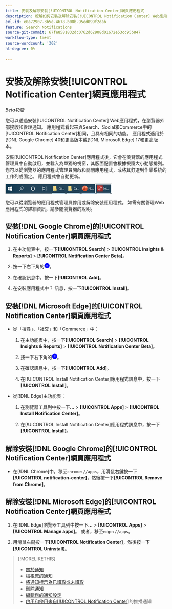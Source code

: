 ```yaml
---
title: 安裝及解除安裝[!UICONTROL Notification Center]網頁應用程式
description: 瞭解如何安裝及解除安裝[!UICONTROL Notification Center] Web應用程式。
exl-id: e0a72907-3b5e-4678-b08b-95ed099f2dab
feature: Search Notifications
source-git-commit: 67fe8581832dc0762d62908d01672e53cc95b847
workflow-type: tm+mt
source-wordcount: '302'
ht-degree: 0%

---
```


# 安裝及解除安裝[!UICONTROL Notification Center]網頁應用程式

*Beta功能*

您可以透過安裝[!UICONTROL Notification Center] Web應用程式，在瀏覽器外部接收和管理通知。 應用程式看起來與Search、Social和Commerce中的[!UICONTROL Notification Center]相同，且具有相同的功能。 應用程式適用於[!DNL Google Chrome] 40和更高版本或[!DNL Microsoft Edge] 17和更高版本。

安裝[!UICONTROL Notification Center]應用程式後，它會在瀏覽器的應用程式管理員中自動啟用，並載入為單獨的視窗，其版面配置會根據視窗大小動態排列。 您可以從瀏覽器的應用程式管理員開啟和關閉應用程式，或將其釘選到作業系統的工作列或固定。 應用程式會自動更新。

![Microsoft Windows工作列中的「通知中心」圖示](/help/search-social-commerce/assets/windows-taskbar.png "Microsoft Windows工作列中的「通知中心」圖示")

您可以從瀏覽器的應用程式管理員停用或解除安裝應用程式。 如需有關管理Web應用程式的詳細資訊，請參閱瀏覽器的說明。

## 安裝[!DNL Google Chrome]的[!UICONTROL Notification Center]網頁應用程式

1. 在主功能表中，按一下&#x200B;**[!UICONTROL Search]** > **[!UICONTROL Insights & Reports]** > **[!UICONTROL Notification Center Beta]**。

1. 按一下右下角的![安裝通知中心Web應用程式](/help/search-social-commerce/assets/notifications-install-app.png "安裝通知中心Web應用程式")。

1. 在確認訊息中，按一下&#x200B;**[!UICONTROL Add]**。

1. 在安裝應用程式中？ 訊息，按一下&#x200B;**[!UICONTROL Install]**。

## 安裝[!DNL Microsoft Edge]的[!UICONTROL Notification Center]網頁應用程式

* 從「搜尋」、「社交」和「Commerce」中：

   1. 在主功能表中，按一下&#x200B;**[!UICONTROL Search]** > **[!UICONTROL Insights & Reports]** > **[!UICONTROL Notification Center Beta]**。

   1. 按一下右下角的![安裝通知中心Web應用程式](/help/search-social-commerce/assets/notifications-install-app.png "安裝通知中心Web應用程式")。

   1. 在確認訊息中，按一下&#x200B;**[!UICONTROL Add]**。

   1. 在[!UICONTROL Install Notification Center]應用程式訊息中，按一下&#x200B;**[!UICONTROL Install]**。

* 從[!DNL Edge]主功能表：

   1. 在瀏覽器工具列中按一下&#x200B;**...** > **[!UICONTROL Apps]** > **[!UICONTROL Install Notification Center]**。

   1. 在[!UICONTROL Install Notification Center]應用程式訊息中，按一下&#x200B;**[!UICONTROL Install]**。

## 解除安裝[!DNL Google Chrome]的[!UICONTROL Notification Center]網頁應用程式

* 在[!DNL Chrome]中，移至`chrome://apps`，用滑鼠右鍵按一下&#x200B;**[!UICONTROL notification-center]**，然後按一下&#x200B;**[!UICONTROL Remove from Chrome]**。

## 解除安裝[!DNL Microsoft Edge]的[!UICONTROL Notification Center]網頁應用程式

1. 在[!DNL Edge]瀏覽器工具列中按一下&#x200B;**...** > **[!UICONTROL Apps]** > **[!UICONTROL Manage apps]**。 或者，移至`edge://apps`。

1. 用滑鼠右鍵按一下&#x200B;**[!UICONTROL Notification Center]**，然後按一下&#x200B;**[!UICONTROL Uninstall]**。

>[!MORELIKETHIS]
>
>* [關於通知](/help/search-social-commerce/notifications/notification-about.md)
>* [檢視您的通知](notification-view.md)
>* [將通知標示為已讀取或未讀取](notification-mark-read-unread.md)
>* [刪除通知](notification-delete.md)
>* [編輯您的通知設定](notification-edit.md)
>* [啟用和停用來自[!UICONTROL Notification Center]](notifications-push-enable-disable.md)的推播通知
